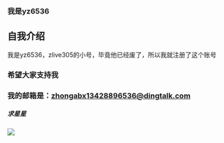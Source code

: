 ### 我是yz6536

## 自我介绍

我是yz6536，zlive305的小号，毕竟他已经废了，所以我就注册了这个账号

### 希望大家支持我
### 我的邮箱是：zhongabx13428896536@dingtalk.com
#####   求星星   #####

<img src="https://zy.yunqishi8.com/uploads/allimg/200622/23-200622114551-50.jpg">
